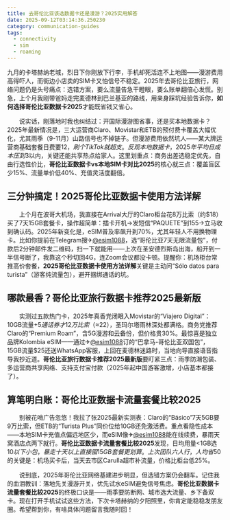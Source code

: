 ```yaml
---
title: 去哥伦比亚该选数据卡还是漫游？2025实用解答
date: 2025-09-12T03:14:36.250230
category: communication-guides
tags:
  - connectivity
  - sim
  - roaming
---
```


九月的卡塔赫纳老城，烈日下你刚放下行李，手机却死活连不上地图——漫游费用高得吓人，而街边小店卖的SIM卡又怕信号不稳定。2025年去哥伦比亚旅行，网络问题仍是头号痛点：选错方案，要么流量告急干瞪眼，要么账单翻倍心发慌。别急，上个月我刚带爸妈走完麦德林到巴兰基亚的路线，用亲身踩坑经验告诉你，**如何选择哥伦比亚数据卡2025**才能既省钱又省心。

　　说实话，刚落地时我也纠结过：开国际漫游图省事，还是买本地数据卡？2025年最新情况是，三大运营商Claro、Movistar和ETB的预付费卡覆盖大幅优化，尤其雨季（9-11月）山路信号也不掉链子。但漫游费用依然坑人——某大牌运营商基础套餐日费要$12，刷个TikTok就超支。反观本地数据卡，2025年平均日成本压到$3以内，关键还能共享热点给家人。这里划重点：商务出差选稳定优先，自由行选性价比，**哥伦比亚数据卡vs本地SIM卡对比2025**的核心就三点：覆盖盲区少15%、流量单价低40%、充值灵活度翻倍。

## 三分钟搞定！2025哥伦比亚数据卡使用方法详解  
　　上个月在波哥大机场，我直接在Arrival大厅的Claro柜台花8万比索（约$18）买了7天15GB套餐卡，操作超简单：插卡开机→发短信“PAQUETE”到155→立马收到确认码。2025年新变化是，eSIM普及率飙升到70%，尤其年轻人不用换物理卡。比如你提前在Telegram搜✈[@esim1088](https://t.me/s/esim1088)，选“哥伦比亚7天无限流量包”，付款后2分钟邮件发二维码，扫一下就能用——上次在圣安德烈斯岛出海，船开到一半信号断了，我靠这个秒切回4G，连Zoom会议都没卡顿。提醒你：机场柜台常推高价套餐，**2025哥伦比亚数据卡使用方法详解**关键是主动问“Sólo datos para turista”（游客纯流量包），避开捆绑通话的坑。

## 哪款最香？哥伦比亚旅行数据卡推荐2025最新版  
　　实测过五款热门卡，2025年真香党闭眼入Movistar的“Viajero Digital”：10GB流量+$5通话券才12万比索（≈$22），圣玛尔塔雨林深处都满格。商务党推荐Claro的“Premium Roam”，含5G漫游和云备份，但价格贵30%。最惊喜是独立品牌Kolombia eSIM——通过✈[@esim1088](https://t.me/s/esim1088)订的“巴拿马-哥伦比亚双国包”，15GB流量$25还送WhatsApp客服，上回在麦德林迷路时，当地向导直接语音指导我抄近道。**哥伦比亚旅行数据卡推荐2025最新版**要盯紧三点：雨季防潮包装、多运营商共享网络、支持支付宝付款（2025年起中国游客激增，小店基本都接了）。

## 算笔明白账：哥伦比亚数据卡流量套餐比较2025  
　　别被花哨广告忽悠！我拉了张2025最新实测表：Claro的“Básico”7天5GB要9万比索，但ETB的“Turista Plus”同价位给10GB还免激活费。重点看隐性成本——本地SIM卡充值点偏远地区少，而eSIM像✈[@esim1088](https://t.me/s/esim1088)能在线续费，暴雨天窝酒店点两下就行。**哥伦比亚数据卡流量套餐比较2025**发现，日均用量<1GB选$10以下小包，暴走十天以上直接囤15GB套餐更划算。上次团队六人行，人均省$50的关键是：机场买卡后，当天去市区Carulla超市补流量，价格比柜台低25%。

　　说到底，2025年哥伦比亚网络基建进步明显，但选错方案仍会翻车。记住我的血泪教训：落地先关漫游开关，优先试水eSIM避免信号焦虑。**哥伦比亚数据卡流量套餐比较2025**的终极口诀是——雨季要防断网、城市选大流量、乡下备双卡。现在打开手机试试这些方法，下次卡塔赫纳的夕阳照里，你肯定能稳稳发朋友圈。希望帮到你，有啥具体问题留言我随时回！